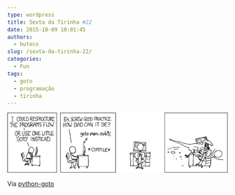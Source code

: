 ```yaml
---
type: wordpress
title: Sexta da Tirinha #22
date: 2015-10-09 10:01:45
authors:
  - buteco
slug: /sexta-da-tirinha-22/
categories:
  - Fun
tags:
  - goto
  - programação
  - tirinha
---
```


<img class="aligncenter" src="/images/wp-content/uploads/2015/09/goto.png" alt="goto" />

Via <a href="https://github.com/snoack/python-goto" target="_blank">python-goto</a>